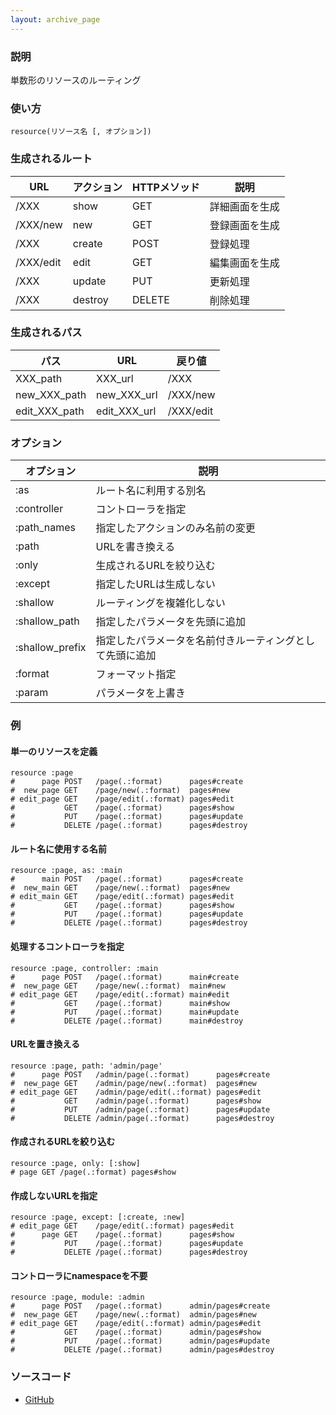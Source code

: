 ```yaml
---
layout: archive_page
---
```

### 説明
単数形のリソースのルーティング

### 使い方
    resource(リソース名 [, オプション])

### 生成されるルート

URL       | アクション   | HTTPメソッド | 説明
----------|---------|----------|--------
/XXX      | show    | GET      | 詳細画面を生成
/XXX/new  | new     | GET      | 登録画面を生成
/XXX      | create  | POST     | 登録処理
/XXX/edit | edit    | GET      | 編集画面を生成
/XXX      | update  | PUT      | 更新処理
/XXX      | destroy | DELETE   | 削除処理

### 生成されるパス

パス            | URL          | 戻り値
--------------|--------------|----------
XXX_path      | XXX_url      | /XXX
new_XXX_path  | new_XXX_url  | /XXX/new
edit_XXX_path | edit_XXX_url | /XXX/edit

### オプション

オプション           | 説明
----------------|-----------------------------
:as             | ルート名に利用する別名
:controller     | コントローラを指定
:path_names     | 指定したアクションのみ名前の変更
:path           | URLを書き換える
:only           | 生成されるURLを絞り込む
:except         | 指定したURLは生成しない
:shallow        | ルーティングを複雑化しない
:shallow_path   | 指定したパラメータを先頭に追加
:shallow_prefix | 指定したパラメータを名前付きルーティングとして先頭に追加
:format         | フォーマット指定
:param          | パラメータを上書き

### 例
#### 単一のリソースを定義
    resource :page
    #      page POST   /page(.:format)      pages#create
    #  new_page GET    /page/new(.:format)  pages#new
    # edit_page GET    /page/edit(.:format) pages#edit
    #           GET    /page(.:format)      pages#show
    #           PUT    /page(.:format)      pages#update
    #           DELETE /page(.:format)      pages#destroy

#### ルート名に使用する名前
    resource :page, as: :main
    #      main POST   /page(.:format)      pages#create
    #  new_main GET    /page/new(.:format)  pages#new
    # edit_main GET    /page/edit(.:format) pages#edit
    #           GET    /page(.:format)      pages#show
    #           PUT    /page(.:format)      pages#update
    #           DELETE /page(.:format)      pages#destroy

#### 処理するコントローラを指定
    resource :page, controller: :main
    #      page POST   /page(.:format)      main#create
    #  new_page GET    /page/new(.:format)  main#new
    # edit_page GET    /page/edit(.:format) main#edit
    #           GET    /page(.:format)      main#show
    #           PUT    /page(.:format)      main#update
    #           DELETE /page(.:format)      main#destroy

#### URLを置き換える
    resource :page, path: 'admin/page'
    #      page POST   /admin/page(.:format)      pages#create
    #  new_page GET    /admin/page/new(.:format)  pages#new
    # edit_page GET    /admin/page/edit(.:format) pages#edit
    #           GET    /admin/page(.:format)      pages#show
    #           PUT    /admin/page(.:format)      pages#update
    #           DELETE /admin/page(.:format)      pages#destroy

#### 作成されるURLを絞り込む
    resource :page, only: [:show]
    # page GET /page(.:format) pages#show

#### 作成しないURLを指定
    resource :page, except: [:create, :new]
    # edit_page GET    /page/edit(.:format) pages#edit
    #      page GET    /page(.:format)      pages#show
    #           PUT    /page(.:format)      pages#update
    #           DELETE /page(.:format)      pages#destroy

#### コントローラにnamespaceを不要
    resource :page, module: :admin
    #      page POST   /page(.:format)      admin/pages#create
    #  new_page GET    /page/new(.:format)  admin/pages#new
    # edit_page GET    /page/edit(.:format) admin/pages#edit
    #           GET    /page(.:format)      admin/pages#show
    #           PUT    /page(.:format)      admin/pages#update
    #           DELETE /page(.:format)      admin/pages#destroy

### ソースコード
* [GitHub](https://github.com/rails/rails/blob/ac30e389ecfa0e26e3d44c1eda8488ddf63b3ecc/actionpack/lib/action_dispatch/routing/mapper.rb#L1280)